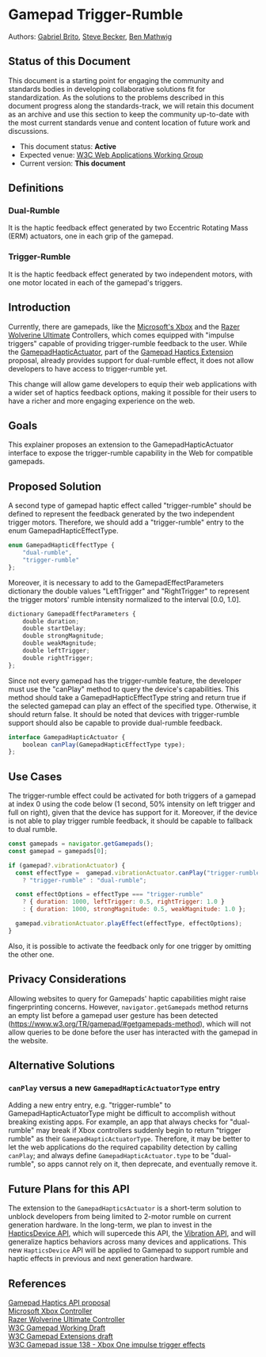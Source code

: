 # Gamepad Trigger-Rumble

Authors: [Gabriel Brito](https://github.com/gabrielsanbrito), [Steve Becker](https://github.com/SteveBeckerMSFT), [Ben Mathwig](https://github.com/bmathwig)

## Status of this Document

This document is a starting point for engaging the community and standards bodies in developing collaborative solutions fit for standardization. As the solutions to the problems described in this document progress along the standards-track, we will retain this document as an archive and use this section to keep the community up-to-date with the most current standards venue and content location of future work and discussions.

- This document status: **Active**
- Expected venue: [W3C Web Applications Working Group](https://www.w3.org/2019/webapps/)
- Current version: **This document**

## Definitions

### Dual-Rumble

It is the haptic feedback effect generated by two Eccentric Rotating Mass (ERM) actuators, one in each grip of the gamepad.

### Trigger-Rumble

It is the haptic feedback effect generated by two independent motors, with one motor located in each of the gamepad's triggers.

## Introduction

Currently, there are gamepads, like the [Microsoft's Xbox](https://www.xbox.com/en-us/accessories/controllers/xbox-wireless-controller#white) and the [Razer Wolverine Ultimate](https://www.razer.com/console-controllers/razer-wolverine-ultimate/RZ06-02250100-R3U1) Controllers, which comes equipped with "impulse triggers" capable of providing trigger-rumble feedback to the user. While the [GamepadHapticActuator](https://w3c.github.io/gamepad/extensions.html#gamepadhapticactuator-interface), part of the [Gamepad Haptics Extension](https://w3c.github.io/gamepad/extensions.html) proposal, already provides support for dual-rumble effect, it does not allow developers to have access to trigger-rumble yet.

This change will allow game developers to equip their web applications with a wider set of haptics feedback options, making it possible for their users to have a richer and more engaging experience on the web.

## Goals

This explainer proposes an extension to the GamepadHapticActuator interface to expose the trigger-rumble capability in the Web for compatible gamepads.

## Proposed Solution

A second type of gamepad haptic effect called "trigger-rumble" should be defined to represent the feedback generated by the two independent trigger motors. Therefore, we should add a "trigger-rumble" entry to the enum GamepadHapticEffectType.

```js
enum GamepadHapticEffectType {
    "dual-rumble",
    "trigger-rumble"
};
```

Moreover, it is necessary to add to the GamepadEffectParameters dictionary the double values "LeftTrigger" and "RightTrigger" to represent the trigger motors' rumble intensity normalized to the interval [0.0, 1.0].

```js
dictionary GamepadEffectParameters {
    double duration;
    double startDelay;
    double strongMagnitude;
    double weakMagnitude;
    double leftTrigger;
    double rightTrigger;
};
```

Since not every gamepad has the trigger-rumble feature, the developer must use the "canPlay" method to query the device's capabilities. This method should take a GamepadHapticEffectType string and return true if the selected gamepad can play an effect of the specified type. Otherwise, it should return false. It should be noted that devices with trigger-rumble support should also be capable to provide dual-rumble feedback.

```js
interface GamepadHapticActuator {
    boolean canPlay(GamepadHapticEffectType type);
};
```

## Use Cases

The trigger-rumble effect could be activated for both triggers of a gamepad at index 0 using the code below (1 second, 50% intensity on left trigger and full on right), given that the device has support for it. Moreover, if the device is not able to play trigger rumble feedback, it should be capable to fallback to dual rumble.

```js
const gamepads = navigator.getGamepads();
const gamepad = gamepads[0];

if (gamepad?.vibrationActuator) {
  const effectType =  gamepad.vibrationActuator.canPlay("trigger-rumble")
    ? "trigger-rumble" : "dual-rumble";

  const effectOptions = effectType === "trigger-rumble"
    ? { duration: 1000, leftTrigger: 0.5, rightTrigger: 1.0 }
    : { duration: 1000, strongMagnitude: 0.5, weakMagnitude: 1.0 };

  gamepad.vibrationActuator.playEffect(effectType, effectOptions);
}
```

Also, it is possible to activate the feedback only for one trigger by omitting the other one.

## Privacy Considerations

Allowing websites to query for Gamepads' haptic capabilities might raise fingerprinting concerns. However, `navigator.getGamepads` method returns an empty list before a gamepad user gesture has been detected (https://www.w3.org/TR/gamepad/#getgamepads-method), which will not allow queries to be done before the user has interacted with the gamepad in the website. 

## Alternative Solutions

### `canPlay` versus a new `GamepadHapticActuatorType` entry

Adding a new entry entry, e.g. "trigger-rumble" to GamepadHapticActuatorType might be difficult to accomplish without breaking existing apps. For example, an app that always checks for "dual-rumble" may break if Xbox controllers suddenly begin to return "trigger rumble" as their `GamepadHapticActuatorType`. Therefore, it may be better to let the web applications do the required capability detection by calling `canPlay`; and always define `GamepadHapticActuator.type` to be "dual-rumble", so apps cannot rely on it, then deprecate, and eventually remove it.

## Future Plans for this API
The extension to the `GamepadHapticsActuator` is a short-term solution to unblock developers from being limited to 2-motor rumble on current generation hardware. In the long-term, we plan to invest in the [HapticsDevice API](https://github.com/MicrosoftEdge/MSEdgeExplainers/blob/main/HapticsDevice/explainer.md), which will supercede this API, the [Vibration API](https://w3c.github.io/vibration/#dom-navigator-vibrate), and will generalize haptics behaviors across many devices and applications. This new `HapticsDevice` API will be applied to Gamepad to support rumble and haptic effects in previous and next generation hardware.

## References

[Gamepad Haptics API proposal](https://docs.google.com/document/d/1jPKzVRNzzU4dUsvLpSXm1VXPQZ8FP-0lKMT-R_p-s6g/edit#)  
[Microsoft Xbox Controller](https://www.xbox.com/en-us/accessories/controllers/xbox-wireless-controller#white)  
[Razer Wolverine Ultimate Controller](https://www.razer.com/console-controllers/razer-wolverine-ultimate/RZ06-02250100-R3U1)  
[W3C Gamepad Working Draft](https://www.w3.org/TR/gamepad/#getgamepads-method)  
[W3C Gamepad Extensions draft](https://w3c.github.io/gamepad/extensions)  
[W3C Gamepad issue 138 - Xbox One impulse trigger effects](https://github.com/w3c/gamepad/issues/138)
